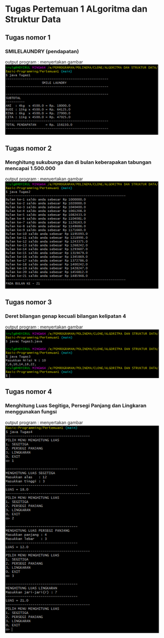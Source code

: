# Tugas Pertemuan 1 ALgoritma dan Struktur Data

## Tugas nomor 1
### SMILELAUNDRY (pendapatan)
output program :
menyertakan gambar
<img src="Tugas1.png">

## Tugas nomor 2
### Menghitung sukubunga dan di bulan keberapakan tabungan mencapai 1.500.000
output program :
menyertakan gambar
<img src="Tugas2.png">

## Tugas nomor 3
### Deret bilangan genap kecuali bilangan kelipatan 4
output program :
menyertakan gambar
<img src="Tugas3.png">

## Tugas nomor 4
### Menghitung Luas Segitiga, Persegi Panjang dan Lingkaran menggunakan fungsi
output program :
menyertakan gambar
<img src="Tugas4.png">